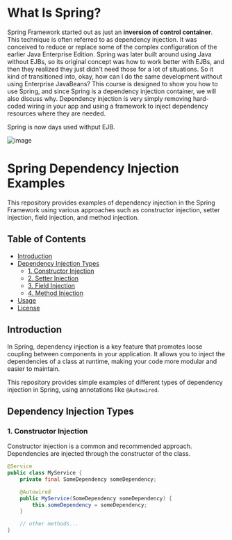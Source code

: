 # What Is Spring?
Spring Framework started out as just an **inversion of control container**. This technique is often referred to as dependency injection. It was conceived to reduce or replace some of the complex configuration of the earlier Java Enterprise Edition. Spring was later built around using Java without EJBs, so its original concept was how to work better with EJBs, and then they realized they just didn't need those for a lot of situations. So it kind of transitioned into, okay, how can I do the same development without using Enterprise JavaBeans? This course is designed to show you how to use Spring, and since Spring is a dependency injection container, we will also discuss why. Dependency injection is very simply removing hard-coded wiring in your app and using a framework to inject dependency resources where they are needed.

Spring is now days used withput EJB.


![image](https://github.com/vikascjadhav/fusion/assets/3233682/335517f8-b34b-436c-b782-2d9036c45094)

# Spring Dependency Injection Examples

This repository provides examples of dependency injection in the Spring Framework using various approaches such as constructor injection, setter injection, field injection, and method injection.

## Table of Contents

- [Introduction](#introduction)
- [Dependency Injection Types](#dependency-injection-types)
  - [1. Constructor Injection](#1-constructor-injection)
  - [2. Setter Injection](#2-setter-injection)
  - [3. Field Injection](#3-field-injection)
  - [4. Method Injection](#4-method-injection)
- [Usage](#usage)
- [License](#license)

## Introduction

In Spring, dependency injection is a key feature that promotes loose coupling between components in your application. It allows you to inject the dependencies of a class at runtime, making your code more modular and easier to maintain.

This repository provides simple examples of different types of dependency injection in Spring, using annotations like `@Autowired`.

## Dependency Injection Types

### 1. Constructor Injection

Constructor injection is a common and recommended approach. Dependencies are injected through the constructor of the class.

```java
@Service
public class MyService {
    private final SomeDependency someDependency;

    @Autowired
    public MyService(SomeDependency someDependency) {
        this.someDependency = someDependency;
    }

    // other methods...
}
